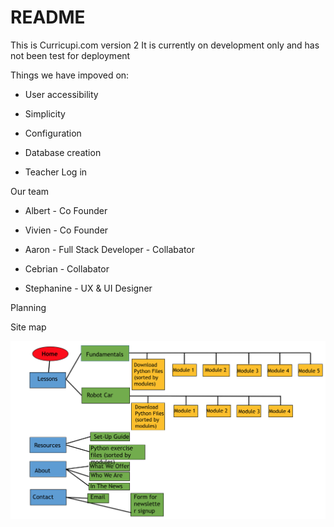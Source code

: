 # README

This is Curricupi.com version 2
It is currently on development only and has not been test for deployment


Things we have impoved on:

* User accessibility

* Simplicity

* Configuration

* Database creation

* Teacher Log in



Our team

* Albert - Co Founder

* Vivien - Co Founder

* Aaron - Full Stack Developer - Collabator

* Cebrian - Collabator

* Stephanine - UX & UI Designer


Planning

Site map

![site map image](planning/site_map_01.png "Site Map v.01")
